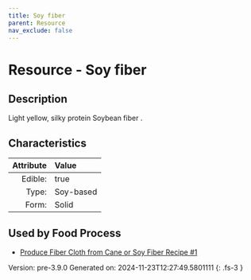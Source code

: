 ```yaml
---
title: Soy fiber
parent: Resource
nav_exclude: false
---
```

# Resource - Soy fiber

## Description
Light yellow, silky protein Soybean fiber .

## Characteristics

| Attribute      | Value |
|--------:|:------|
|Edible:|true|
|Type:|Soy-based|
|Form:|Solid|
 



    
## Used by Food Process

- [Produce Fiber Cloth from Cane or Soy Fiber Recipe #1](../food/produce-fiber-cloth-from-cane-or-soy-fiber-recipe--1.html)


Version: pre-3.9.0 Generated on: 2024-11-23T12:27:49.5801111
{: .fs-3 }
